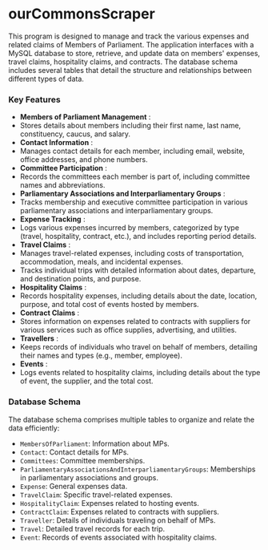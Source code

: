 # ourCommonsScraper

This program is designed to manage and track the various expenses and related claims of Members of Parliament. The application interfaces with a MySQL database to store, retrieve, and update data on members' expenses, travel claims, hospitality claims, and contracts. The database schema includes several tables that detail the structure and relationships between different types of data.

### Key Features

* **Members of Parliament Management** :
* Stores details about members including their first name, last name, constituency, caucus, and salary.
* **Contact Information** :
* Manages contact details for each member, including email, website, office addresses, and phone numbers.
* **Committee Participation** :
* Records the committees each member is part of, including committee names and abbreviations.
* **Parliamentary Associations and Interparliamentary Groups** :
* Tracks membership and executive committee participation in various parliamentary associations and interparliamentary groups.
* **Expense Tracking** :
* Logs various expenses incurred by members, categorized by type (travel, hospitality, contract, etc.), and includes reporting period details.
* **Travel Claims** :
* Manages travel-related expenses, including costs of transportation, accommodation, meals, and incidental expenses.
* Tracks individual trips with detailed information about dates, departure, and destination points, and purpose.
* **Hospitality Claims** :
* Records hospitality expenses, including details about the date, location, purpose, and total cost of events hosted by members.
* **Contract Claims** :
* Stores information on expenses related to contracts with suppliers for various services such as office supplies, advertising, and utilities.
* **Travellers** :
* Keeps records of individuals who travel on behalf of members, detailing their names and types (e.g., member, employee).
* **Events** :
* Logs events related to hospitality claims, including details about the type of event, the supplier, and the total cost.

### Database Schema

The database schema comprises multiple tables to organize and relate the data efficiently:

* `MembersOfParliament`: Information about MPs.
* `Contact`: Contact details for MPs.
* `Committees`: Committee memberships.
* `ParliamentaryAssociationsAndInterparliamentaryGroups`: Memberships in parliamentary associations and groups.
* `Expense`: General expenses data.
* `TravelClaim`: Specific travel-related expenses.
* `HospitalityClaim`: Expenses related to hosting events.
* `ContractClaim`: Expenses related to contracts with suppliers.
* `Traveller`: Details of individuals traveling on behalf of MPs.
* `Travel`: Detailed travel records for each trip.
* `Event`: Records of events associated with hospitality claims.
